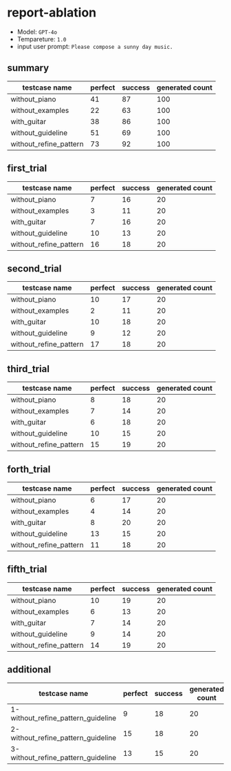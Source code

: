 # report-ablation
- Model: `GPT-4o`
- Tempareture: `1.0`
- input user prompt: `Please compose a sunny day music.`

## summary

| testcase name          | perfect | success | generated count |
|------------------------|---------|---------|-----------------|
| without_piano          | 41      | 87      | 100             |
| without_examples       | 22      | 63      | 100             |
| with_guitar            | 38      | 86      | 100             |
| without_guideline      | 51      | 69      | 100             |
| without_refine_pattern | 73      | 92      | 100             |


## first_trial

| testcase name | perfect | success | generated count | 
|---|---|---|---|
| without_piano | 7 | 16 | 20 | 
| without_examples | 3 | 11 | 20 | 
| with_guitar | 7 | 16 | 20 | 
| without_guideline | 10 | 13 | 20 | 
| without_refine_pattern | 16 | 18 | 20 |

## second_trial

| testcase name | perfect | success | generated count | 
|---|---|---|---|
| without_piano | 10 | 17 | 20 | 
| without_examples | 2 | 11 | 20 | 
| with_guitar | 10 | 18 | 20 | 
| without_guideline | 9 | 12 | 20 | 
| without_refine_pattern | 17 | 18 | 20 |

## third_trial

| testcase name | perfect | success | generated count | 
|---|---|---|---|
| without_piano | 8 | 18 | 20 | 
| without_examples | 7 | 14 | 20 | 
| with_guitar | 6 | 18 | 20 | 
| without_guideline | 10 | 15 | 20 | 
| without_refine_pattern | 15 | 19 | 20 |

## forth_trial

| testcase name | perfect | success | generated count | 
|---|---|---|---|
| without_piano | 6 | 17 | 20 | 
| without_examples | 4 | 14 | 20 | 
| with_guitar | 8 | 20 | 20 | 
| without_guideline | 13 | 15 | 20 | 
| without_refine_pattern | 11 | 18 | 20 |

## fifth_trial

| testcase name | perfect | success | generated count | 
|---|---|---|---|
| without_piano | 10 | 19 | 20 | 
| without_examples | 6 | 13 | 20 | 
| with_guitar | 7 | 14 | 20 | 
| without_guideline | 9 | 14 | 20 | 
| without_refine_pattern | 14 | 19 | 20 |

## additional

| testcase name | perfect | success | generated count | 
|---|---|---|---|
| 1-without_refine_pattern_guideline | 9 | 18 | 20 | 
| 2-without_refine_pattern_guideline | 15 | 18 | 20 |
| 3-without_refine_pattern_guideline | 13 | 15 | 20 |